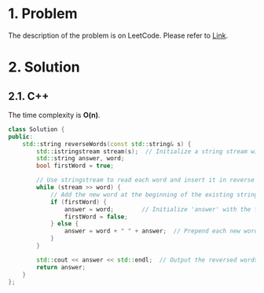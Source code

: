# 1. Problem

The description of the problem is on LeetCode. Please refer to [Link](https://leetcode.com/problems/reverse-words-in-a-string/).

# 2. Solution

## 2.1. C++

The time complexity is **O(n)**.

```cpp
class Solution {
public:
    std::string reverseWords(const std::string& s) {
        std::istringstream stream(s);  // Initialize a string stream with the input string
        std::string answer, word;
        bool firstWord = true;

        // Use stringstream to read each word and insert it in reverse order
        while (stream >> word) {
            // Add the new word at the beginning of the existing string
            if (firstWord) {
                answer = word;        // Initialize 'answer' with the first word
                firstWord = false;
            } else {
                answer = word + " " + answer;  // Prepend each new word with a space
            }
        }

        std::cout << answer << std::endl;  // Output the reversed words
        return answer;
    }
};
```
